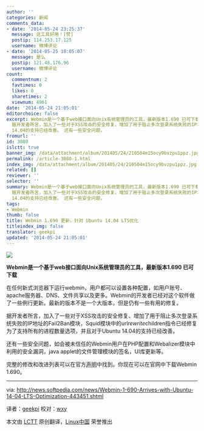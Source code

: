 ```yaml
---
author: ''
categories: 新闻
comments_data:
- date: '2014-05-24 23:25:37'
  message: 这工具好用！[赞]
  postip: 114.253.17.125
  username: 微博评论
- date: '2014-05-25 10:05:07'
  message: 是么
  postip: 121.48.176.96
  username: 微博评论
count:
  commentnum: 2
  favtimes: 0
  likes: 0
  sharetimes: 2
  viewnum: 4961
date: '2014-05-24 21:05:01'
editorchoice: false
excerpt: Webmin是一个基于web接口面向Unix系统管理员的工具，最新版本1.690 已可下载 在任何新式浏览器下运行webmin，用户都可以设置各种配置，如用户账号、apache服务器、DNS、文件共享以及更多。Webmin的开发者已经对这个软件做了一些例行更新。最新的版本不是一个大版本，但是仍有一些有用的修复。
  据开发者所言，加入了一些对于XSS攻击的安全修复、增加了用于阻止多次登录系统失败的IP地址的Fail2Ban模块，Squid模块中的urlrewritechildren指令已经修复为了支持所有的进程数量选项，并且对于Ubuntu
  14.04的支持已经改善。 还有一些安全问题，
fromurl: ''
id: 3080
islctt: true
banner_img: /data/attachment/album/201405/24/210504m15ocy9bvzpu1ppz.jpg
permalink: /article-3080-1.html
index_img: /data/attachment/album/201405/24/210504m15ocy9bvzpu1ppz.jpg.thumb.jpg
related: []
reviewer: ''
selector: ''
summary: Webmin是一个基于web接口面向Unix系统管理员的工具，最新版本1.690 已可下载 在任何新式浏览器下运行webmin，用户都可以设置各种配置，如用户账号、apache服务器、DNS、文件共享以及更多。Webmin的开发者已经对这个软件做了一些例行更新。最新的版本不是一个大版本，但是仍有一些有用的修复。
  据开发者所言，加入了一些对于XSS攻击的安全修复、增加了用于阻止多次登录系统失败的IP地址的Fail2Ban模块，Squid模块中的urlrewritechildren指令已经修复为了支持所有的进程数量选项，并且对于Ubuntu
  14.04的支持已经改善。 还有一些安全问题，
tags:
- Webmin
thumb: false
title: Webmin 1.690 更新，针对 Ubuntu 14.04 LTS优化
titleindex_img: false
translator: geekpi
updated: '2014-05-24 21:05:01'
---
```


![](/data/attachment/album/201405/24/210504m15ocy9bvzpu1ppz.jpg)


**Webmin是一个基于web接口面向Unix系统管理员的工具，最新版本1.690 已可下载**


在任何新式浏览器下运行webmin，用户都可以设置各种配置，如用户账号、apache服务器、DNS、文件共享以及更多。Webmin的开发者已经对这个软件做了一些例行更新。最新的版本不是一个大版本，但是仍有一些有用的修复。


据开发者所言，加入了一些对于XSS攻击的安全修复、增加了用于阻止多次登录系统失败的IP地址的Fail2Ban模块，Squid模块中的url*rewrite*children指令已经修复为了支持所有的进程数量选项，并且对于Ubuntu 14.04的支持已经改善。


还有一些安全问题，如会被未信任的Webmin用户在PHP配置和Webalizer模块中利用的安全漏洞，java applet的文件管理模块的签名，UI库更新等。


完整的修改和改进列表可以在官方[声明](http://www.webmin.com/changes.html)中找到。你现在可以在官网中下载Webmin 1.690。




---


via: <http://news.softpedia.com/news/Webmin-1-690-Arrives-with-Ubuntu-14-04-LTS-Optimization-443451.shtml>


译者：[geekpi](https://github.com/geekpi) 校对：[wxy](https://github.com/wxy)


本文由 [LCTT](https://github.com/LCTT/TranslateProject) 原创翻译，[Linux中国](http://linux.cn/) 荣誉推出